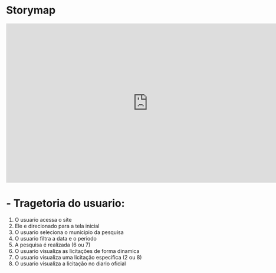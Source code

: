 # Storymap

<div style="text-align:center;">
    <iframe width="768" height="432" src="https://miro.com/app/embed/uXjVKWgMUys=/?pres=1&frameId=3458764585131929503&embedId=688887395072" frameborder="0" scrolling="no" allow="fullscreen; clipboard-read; clipboard-write" allowfullscreen></iframe>
</div>

#
#


# -  Tragetoria do usuario: 
1. O usuario acessa o site 
2. Ele e direcionado para a tela inicial 
3. O usuario seleciona o municipio da pesquisa
4. O usuario filtra a data e o periodo 
5. A pesquisa é realizada (6 ou 7) 
6. O usuario visualiza as licitações de forma dinamica 
7. O usuario visualiza uma licitação especifica (2 ou 8)
8. O usuario visualiza a licitação no diario oficial 
